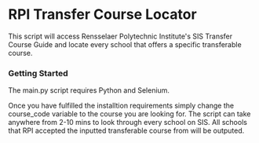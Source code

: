 # RPI Transfer Course Locator
This script will access Rensselaer Polytechnic Institute's SIS Transfer Course Guide and locate every school that offers a specific transferable course.

### Getting Started
The main.py script requires Python and Selenium.

Once you have fulfilled the installtion requirements simply change the course_code variable to the course you are looking for. The script can take anywhere from 2-10 mins to look through every school on SIS. All schools that RPI accepted the inputted transferable course from will be outputed.
